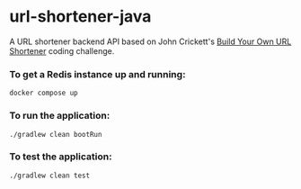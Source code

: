 # url-shortener-java

A URL shortener backend API based on John Crickett's [Build Your Own URL Shortener](https://codingchallenges.fyi/challenges/challenge-url-shortener/) coding challenge.

### To get a Redis instance up and running:

```
docker compose up
```

### To run the application:

```
./gradlew clean bootRun
```

### To test the application:

```
./gradlew clean test
```
